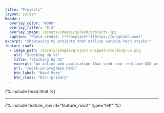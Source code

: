 ```yaml
---
title: "Projects"
layout: splash
header:
  overlay_color: "#000"
  overlay_filter: "0.5"
  overlay_image: /assets/images/splash/projects.jpg
  caption: "Photo credit: [**Unsplash**](https://unsplash.com)"
excerpt: "Showcasing my projects that utilise various tech stacks!"
feature_row2:
  - image_path: /assets/images/project-snippet/stocking-up.png
    alt: "Stocking Up V2"
    title: "Stocking Up V2"
    excerpt: "An online web application that used near realtime ASX prices to allow users to become investors in a simulated shared stock market."
    url: "/work-in-progress.html"
    btn_label: "Read More"
    btn_class: "btn--primary"
---
```


{% include head.html %}

---

{% include feature_row id="feature_row2" type="left" %}

